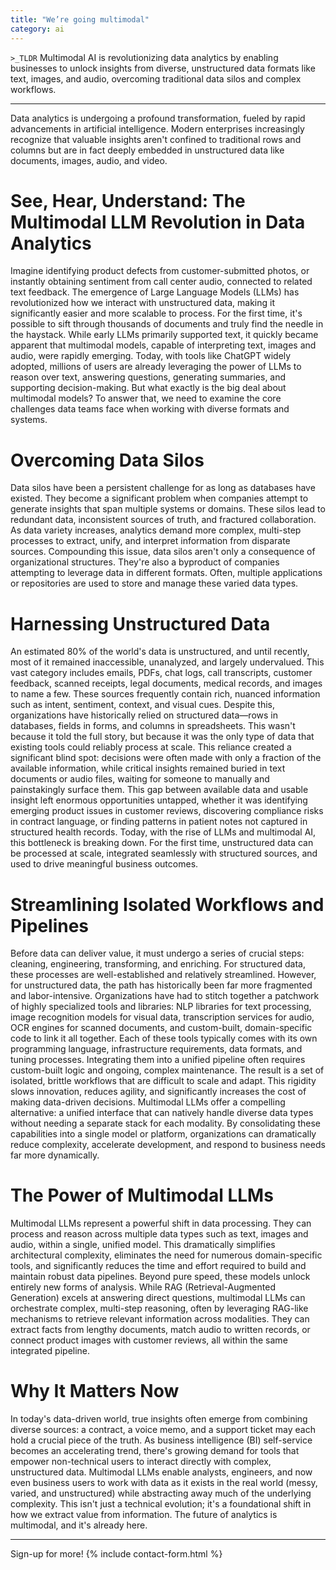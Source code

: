 ```yaml
---
title: "We’re going multimodal"
category: ai
---
```



`>_TLDR`
Multimodal AI is revolutionizing data analytics by enabling businesses to unlock insights from diverse, unstructured data formats like text, images, and audio, overcoming traditional data silos and complex workflows.

---

Data analytics is undergoing a profound transformation, fueled by rapid advancements in artificial intelligence. Modern enterprises increasingly recognize that valuable insights aren't confined to traditional rows and columns but are in fact deeply embedded in unstructured data like documents, images, audio, and video.

# See, Hear, Understand: The Multimodal LLM Revolution in Data Analytics
Imagine identifying product defects from customer-submitted photos, or instantly obtaining sentiment from call center audio, connected to related text feedback.
The emergence of Large Language Models (LLMs) has revolutionized how we interact with unstructured data, making it significantly easier and more scalable to process. For the first time, it's possible to sift through thousands of documents and truly find the needle in the haystack. While early LLMs primarily supported text, it quickly became apparent that multimodal models, capable of interpreting text, images and audio, were rapidly emerging.
Today, with tools like ChatGPT widely adopted, millions of users are already leveraging the power of LLMs to reason over text, answering questions, generating summaries, and supporting decision-making. But what exactly is the big deal about multimodal models? To answer that, we need to examine the core challenges data teams face when working with diverse formats and systems.

# Overcoming Data Silos
Data silos have been a persistent challenge for as long as databases have existed. They become a significant problem when companies attempt to generate insights that span multiple systems or domains. These silos lead to redundant data, inconsistent sources of truth, and fractured collaboration. As data variety increases, analytics demand more complex, multi-step processes to extract, unify, and interpret information from disparate sources.
Compounding this issue, data silos aren't only a consequence of organizational structures. They're also a byproduct of companies attempting to leverage data in different formats. Often, multiple applications or repositories are used to store and manage these varied data types.

# Harnessing Unstructured Data
An estimated 80% of the world's data is unstructured, and until recently, most of it remained inaccessible, unanalyzed, and largely undervalued. This vast category includes emails, PDFs, chat logs, call transcripts, customer feedback, scanned receipts, legal documents, medical records, and images to name a few. These sources frequently contain rich, nuanced information such as intent, sentiment, context, and visual cues.
Despite this, organizations have historically relied on structured data—rows in databases, fields in forms, and columns in spreadsheets. This wasn't because it told the full story, but because it was the only type of data that existing tools could reliably process at scale. This reliance created a significant blind spot: decisions were often made with only a fraction of the available information, while critical insights remained buried in text documents or audio files, waiting for someone to manually and painstakingly surface them.
This gap between available data and usable insight left enormous opportunities untapped, whether it was identifying emerging product issues in customer reviews, discovering compliance risks in contract language, or finding patterns in patient notes not captured in structured health records.
Today, with the rise of LLMs and multimodal AI, this bottleneck is breaking down. For the first time, unstructured data can be processed at scale, integrated seamlessly with structured sources, and used to drive meaningful business outcomes.

# Streamlining Isolated Workflows and Pipelines
Before data can deliver value, it must undergo a series of crucial steps: cleaning, engineering, transforming, and enriching. For structured data, these processes are well-established and relatively streamlined. However, for unstructured data, the path has historically been far more fragmented and labor-intensive.
Organizations have had to stitch together a patchwork of highly specialized tools and libraries: NLP libraries for text processing, image recognition models for visual data, transcription services for audio, OCR engines for scanned documents, and custom-built, domain-specific code to link it all together. Each of these tools typically comes with its own programming language, infrastructure requirements, data formats, and tuning processes. Integrating them into a unified pipeline often requires custom-built logic and ongoing, complex maintenance.
The result is a set of isolated, brittle workflows that are difficult to scale and adapt. This rigidity slows innovation, reduces agility, and significantly increases the cost of making data-driven decisions.
Multimodal LLMs offer a compelling alternative: a unified interface that can natively handle diverse data types without needing a separate stack for each modality. By consolidating these capabilities into a single model or platform, organizations can dramatically reduce complexity, accelerate development, and respond to business needs far more dynamically.

# The Power of Multimodal LLMs
Multimodal LLMs represent a powerful shift in data processing. They can process and reason across multiple data types such as text, images and audio, within a single, unified model. This dramatically simplifies architectural complexity, eliminates the need for numerous domain-specific tools, and significantly reduces the time and effort required to build and maintain robust data pipelines.
Beyond pure speed, these models unlock entirely new forms of analysis. While RAG (Retrieval-Augmented Generation) excels at answering direct questions, multimodal LLMs can orchestrate complex, multi-step reasoning, often by leveraging RAG-like mechanisms to retrieve relevant information across modalities. They can extract facts from lengthy documents, match audio to written records, or connect product images with customer reviews, all within the same integrated pipeline.

# Why It Matters Now
In today's data-driven world, true insights often emerge from combining diverse sources: a contract, a voice memo, and a support ticket may each hold a crucial piece of the truth. As business intelligence (BI) self-service becomes an accelerating trend, there's growing demand for tools that empower non-technical users to interact directly with complex, unstructured data.
Multimodal LLMs enable analysts, engineers, and now even business users to work with data as it exists in the real world (messy, varied, and unstructured) while abstracting away much of the underlying complexity.
This isn't just a technical evolution; it's a foundational shift in how we extract value from information. The future of analytics is multimodal, and it's already here.

---
Sign-up for more!
{% include contact-form.html %}
